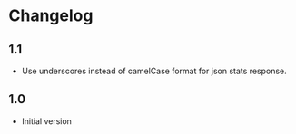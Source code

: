 # Changelog

## 1.1
* Use underscores instead of camelCase format for json stats response.

## 1.0
* Initial version
